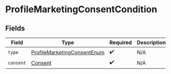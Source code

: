# ProfileMarketingConsentCondition


## Fields

| Field                                                                                 | Type                                                                                  | Required                                                                              | Description                                                                           |
| ------------------------------------------------------------------------------------- | ------------------------------------------------------------------------------------- | ------------------------------------------------------------------------------------- | ------------------------------------------------------------------------------------- |
| `type`                                                                                | [ProfileMarketingConsentEnum](../../models/components/ProfileMarketingConsentEnum.md) | :heavy_check_mark:                                                                    | N/A                                                                                   |
| `consent`                                                                             | [Consent](../../models/components/Consent.md)                                         | :heavy_check_mark:                                                                    | N/A                                                                                   |